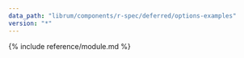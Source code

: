 ```yaml
---
data_path: "librum/components/r-spec/deferred/options-examples"
version: "*"
---
```


{% include reference/module.md %}

